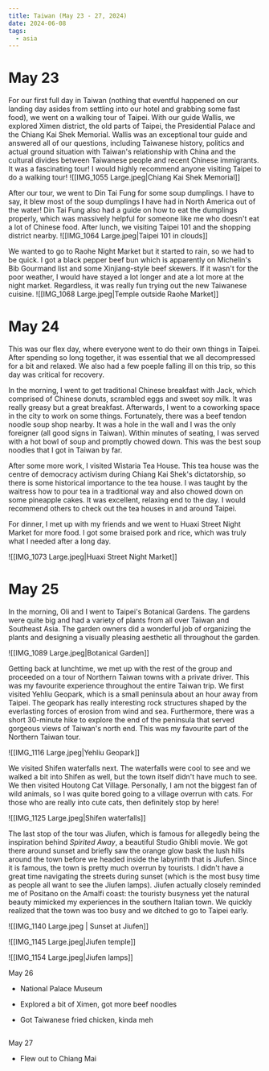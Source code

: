 ```yaml
---
title: Taiwan (May 23 - 27, 2024)
date: 2024-06-08
tags:
  - asia
---
```

# May 23
For our first full day in Taiwan (nothing that eventful happened on our landing day asides from settling into our hotel and grabbing some fast food), we went on a walking tour of Taipei. With our guide Wallis, we explored Ximen district, the old parts of Taipei, the Presidential Palace and the Chiang Kai Shek Memorial. Wallis was an exceptional tour guide and answered all of our questions, including Taiwanese history, politics and actual ground situation with Taiwan's relationship with China and the cultural divides between Taiwanese people and recent Chinese immigrants. It was a fascinating tour! I would highly recommend anyone visiting Taipei to do a walking tour!
![[IMG_1055 Large.jpeg|Chiang Kai Shek Memorial]]

After our tour, we went to Din Tai Fung for some soup dumplings. I have to say, it blew most of the soup dumplings I have had in North America out of the water! Din Tai Fung also had a guide on how to eat the dumplings properly, which was massively helpful for someone like me who doesn't eat a lot of Chinese food. After lunch, we visiting Taipei 101 and the shopping district nearby.
![[IMG_1064 Large.jpeg|Taipei 101 in clouds]]

We wanted to go to Raohe Night Market but it started to rain, so we had to be quick. I got a black pepper beef bun which is apparently on Michelin's Bib Gourmand list and some Xinjiang-style beef skewers. If it wasn't for the poor weather, I would have stayed a lot longer and ate a lot more at the night market. Regardless, it was really fun trying out the new Taiwanese cuisine.
![[IMG_1068 Large.jpeg|Temple outside Raohe Market]]
# May 24
This was our flex day, where everyone went to do their own things in Taipei. After spending so long together, it was essential that we all decompressed for a bit and relaxed. We also had a few poeple falling ill on this trip, so this day was critical for recovery.

In the morning, I went to get traditional Chinese breakfast with Jack, which comprised of Chinese donuts, scrambled eggs and sweet soy milk. It was really greasy but a great breakfast. Afterwards, I went to a coworking space in the city to work on some things. Fortunately, there was a beef tendon noodle soup shop nearby. It was a hole in the wall and I was the only foreigner (all good signs in Taiwan). Within minutes of seating, I was served with a hot bowl of soup and promptly chowed down. This was the best soup noodles that I got in Taiwan by far. 

After some more work, I visited Wistaria Tea House. This tea house was the centre of democracy activism during Chiang Kai Shek's dictatorship, so there is some historical importance to the tea house. I was taught by the waitress how to pour tea in a traditional way and also chowed down on some pineapple cakes. It was excellent, relaxing end to the day. I would recommend others to check out the tea houses in and around Taipei.

For dinner, I met up with my friends and we went to Huaxi Street Night Market for more food. I got some braised pork and rice, which was truly what I needed after a long day.

![[IMG_1073 Large.jpeg|Huaxi Street Night Market]]

# May 25
In the morning, Oli and I went to Taipei's Botanical Gardens. The gardens were quite big and had a variety of plants from all over Taiwan and Southeast Asia. The garden owners did a wonderful job of organizing the plants and designing a visually pleasing aesthetic all throughout the garden.

![[IMG_1089 Large.jpeg|Botanical Garden]]

Getting back at lunchtime, we met up with the rest of the group and proceeded on a tour of Northern Taiwan towns with a private driver. This was my favourite experience throughout the entire Taiwan trip. We first visited Yehliu Geopark, which is a small peninsula about an hour away from Taipei. The geopark has really interesting rock structures shaped by the everlasting forces of erosion from wind and sea. Furthermore, there was a short 30-minute hike to explore the end of the peninsula that served gorgeous views of Taiwan's north end. This was my favourite part of the Northern Taiwan tour.

![[IMG_1116 Large.jpeg|Yehliu Geopark]]

We visited Shifen waterfalls next. The waterfalls were cool to see and we walked a bit into Shifen as well, but the town itself didn't have much to see. We then visited Houtong Cat Village. Personally, I am not the biggest fan of wild animals, so I was quite bored going to a village overrun with cats. For those who are really into cute cats, then definitely stop by here!

![[IMG_1125 Large.jpeg|Shifen waterfalls]]

The last stop of the tour was Jiufen, which is famous for allegedly being the inspiration behind _Spirited Away_, a beautiful Studio Ghibli movie. We got there around sunset and briefly saw the orange glow bask the lush hills around the town before we headed inside the labyrinth that is Jiufen. Since it is famous, the town is pretty much overrun by tourists. I didn't have a great time navigating the streets during sunset (which is the most busy time as people all want to see the Jiufen lamps). Jiufen actually closely reminded me of Positano on the Amalfi coast: the touristy busyness yet the natural beauty mimicked my experiences in the southern Italian town. We quickly realized that the town was too busy and we ditched to go to Taipei early.

![[IMG_1140 Large.jpeg | Sunset at Jiufen]]

![[IMG_1145 Large.jpeg|Jiufen temple]]

![[IMG_1154 Large.jpeg|Jiufen lamps]]

May 26

[](#may-26)

- National Palace Museum
    

- Explored a bit of Ximen, got more beef noodles
    

- Got Taiwanese fried chicken, kinda meh
    

## 

May 27

[](#may-27)

- Flew out to Chiang Mai
